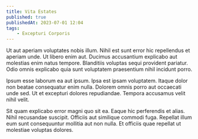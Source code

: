 ```yaml
---
title: Vita Estates
published: true
publishedAt: 2023-07-01 12:04
tags:
    - Excepturi Corporis
---
```


Ut aut aperiam voluptates nobis illum. Nihil est sunt error hic repellendus et aperiam unde. Ut libero enim aut. Ducimus accusantium explicabo aut molestias enim natus tempore. Blanditiis voluptas sequi provident pariatur. Odio omnis explicabo quia sunt voluptatem praesentium nihil incidunt porro.

Ipsum esse laborum ea aut ipsum. Ipsa est ipsam voluptatem. Itaque dolor non beatae consequatur enim nulla. Dolorem omnis porro aut occaecati unde sed. Ut et excepturi dolores repudiandae. Tempora accusamus velit nihil velit.

Sit quam explicabo error magni quo sit ea. Eaque hic perferendis et alias. Nihil recusandae suscipit. Officiis aut similique commodi fuga. Repellat illum eum sunt consequuntur mollitia aut non nulla. Et officiis quae repellat ut molestiae voluptas dolores.